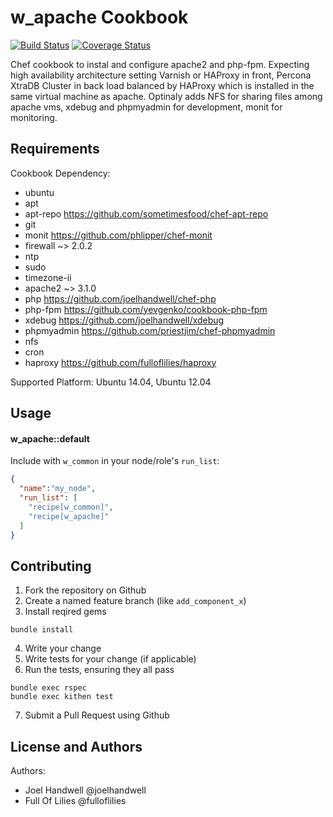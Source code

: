 w_apache Cookbook
==================

[![Build Status](https://travis-ci.org/haapp/w_apache.svg?branch=master)](https://travis-ci.org/haapp/w_apache)
[![Coverage Status](https://coveralls.io/repos/github/haapp/w_apache/badge.svg?branch=master)](https://coveralls.io/github/haapp/w_apache?branch=master)

Chef cookbook to instal and configure apache2 and php-fpm. Expecting high availability architecture setting Varnish or HAProxy in front, Percona XtraDB Cluster in back load balanced by HAProxy which is installed in the same virtual machine as apache. Optinaly adds NFS for sharing files among apache vms, xdebug and phpmyadmin for development, monit for monitoring.


Requirements
------------
Cookbook Dependency:

* ubuntu
* apt
* apt-repo  https://github.com/sometimesfood/chef-apt-repo
* git
* monit  https://github.com/phlipper/chef-monit
* firewall ~> 2.0.2
* ntp
* sudo
* timezone-ii
* apache2 ~> 3.1.0
* php  https://github.com/joelhandwell/chef-php
* php-fpm  https://github.com/yevgenko/cookbook-php-fpm
* xdebug  https://github.com/joelhandwell/xdebug
* phpmyadmin  https://github.com/priestjim/chef-phpmyadmin
* nfs
* cron
* haproxy  https://github.com/fulloflilies/haproxy

Supported Platform:
Ubuntu 14.04, Ubuntu 12.04

Usage
-----
#### w_apache::default

Include with `w_common` in your node/role's `run_list`:

```json
{
  "name":"my_node",
  "run_list": [
    "recipe[w_common]",
    "recipe[w_apache]"
  ]
}
```

Contributing
------------
1. Fork the repository on Github
2. Create a named feature branch (like `add_component_x`)
3. Install reqired gems
```
bundle install
```
4. Write your change
5. Write tests for your change (if applicable)
6. Run the tests, ensuring they all pass
```
bundle exec rspec
bundle exec kithen test
```
7. Submit a Pull Request using Github

License and Authors
-------------------
Authors:
* Joel Handwell @joelhandwell
* Full Of Lilies @fulloflilies
